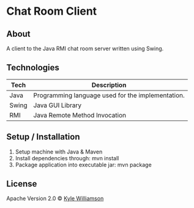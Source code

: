 # Chat Room Client

## About

A client to the Java RMI chat room server written using Swing.

## Technologies

| **Tech** | **Description** |
|----------|-----------------|
| Java | Programming language used for the implementation. |
| Swing | Java GUI Library |
| RMI | Java Remote Method Invocation |

## Setup / Installation

1. Setup machine with Java & Maven
2. Install dependencies through: mvn install
3. Package application into executable jar: mvn package

## License

Apache Version 2.0 © [Kyle Williamson ](https://github.com/kyledmw)
